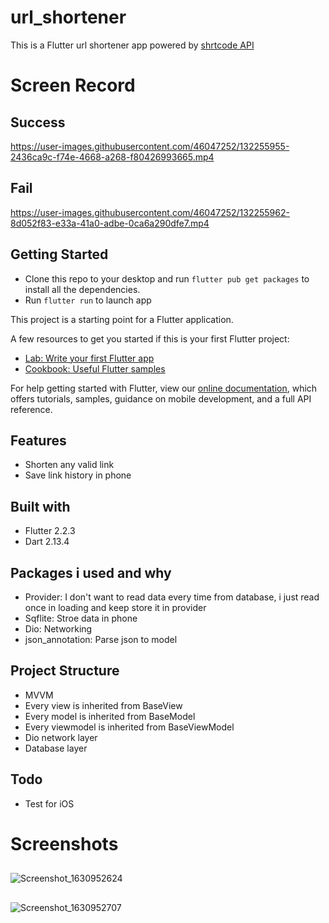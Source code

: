 # url_shortener

This is a Flutter url shortener app powered by [shrtcode API](https://shrtco.de/docs/)

# Screen Record

## Success

https://user-images.githubusercontent.com/46047252/132255955-2436ca9c-f74e-4668-a268-f80426993665.mp4

## Fail

https://user-images.githubusercontent.com/46047252/132255962-8d052f83-e33a-41a0-adbe-0ca6a290dfe7.mp4

## Getting Started

- Clone this repo to your desktop and run  `flutter pub get packages` to install all the dependencies.
- Run `flutter run` to launch app

This project is a starting point for a Flutter application.

A few resources to get you started if this is your first Flutter project:

- [Lab: Write your first Flutter app](https://flutter.dev/docs/get-started/codelab)
- [Cookbook: Useful Flutter samples](https://flutter.dev/docs/cookbook)

For help getting started with Flutter, view our
[online documentation](https://flutter.dev/docs), which offers tutorials,
samples, guidance on mobile development, and a full API reference.

## Features

- Shorten any valid link
- Save link history in phone

## Built with

- Flutter 2.2.3
- Dart 2.13.4

## Packages i used and why

- Provider: I don't want to read data every time from database, i just read once in loading and keep store it in provider
- Sqflite: Stroe data in phone
- Dio: Networking
- json_annotation: Parse json to model

## Project Structure

- MVVM
- Every view is inherited from BaseView
- Every model is inherited from BaseModel
- Every viewmodel is inherited from BaseViewModel
- Dio network layer
- Database layer

## Todo

- Test for iOS

# Screenshots

##
![Screenshot_1630952624](https://user-images.githubusercontent.com/46047252/132256334-fe061007-6d98-48f0-8ade-a285bcd484a6.png)

##
![Screenshot_1630952707](https://user-images.githubusercontent.com/46047252/132256356-cfc71f5a-a8f0-4d8b-810e-a070be2922b6.png)



